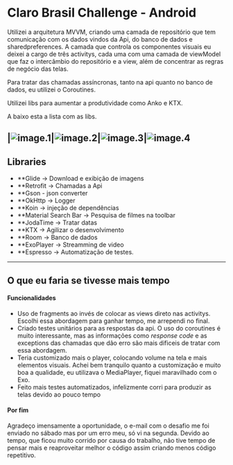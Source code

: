 Claro Brasil Challenge - Android
===================

Utilizei a arquitetura MVVM, criando uma camada de repositório que tem comunicação com os dados vindos da Api, do banco de dados e sharedpreferences. A camada que controla os componentes visuais eu deixei a cargo de três activitys, cada uma com uma camada de viewModel que faz o intercâmbio do repositório e a view, além de concentrar as regras de negócio das telas.

Para tratar das chamadas assíncronas, tanto na api quanto no banco de dados, eu utilizei o Coroutines.

Utilizei libs para aumentar a produtividade como Anko e KTX.

A baixo esta a lista com as libs.

|![image.1](https://github.com/danieloliveira138/claro-brasil-challenge-android/tree/master/images/device-2019-11-20-143836.png)|![image.2](https://github.com/danieloliveira138/claro-brasil-challenge-android/tree/master/images/device-2019-11-20-143901.png)|![image.3](https://github.com/danieloliveira138/claro-brasil-challenge-android/tree/master/images/device-2019-11-20-143918.png)|![image.4](https://github.com/danieloliveira138/claro-brasil-challenge-android/tree/master/images/device-2019-11-20-143937.png)
----------------------------

Libraries
----------------------------

- **Glide -> Download e exibição de imagens
- **Retrofit -> Chamadas a Api
- **Gson - json converter
- **OkHttp -> Logger
- **Koin -> injeção de dependências
- **Material Search Bar -> Pesquisa de filmes na toolbar
- **JodaTime -> Tratar datas
- **KTX -> Agilizar o desenvolvimento
- **Room -> Banco de dados
- **ExoPlayer -> Streamming de video
- **Espresso -> Automatização de testes.


----------

O que eu faria se tivesse mais tempo
-------------

#### Funcionalidades

 - Uso de fragments ao invés de colocar as views direto nas activitys. Escolhi essa abordagem para ganhar tempo, me arrependi no final.
 - Criado testes unitários para as respostas da api. O uso do coroutines é muito interessante, mas as informações como _response code_ e as exceptions das chamadas que dão erro são mais dificeis de tratar com essa abordagem.
 - Teria customizado mais o player, colocando volume na tela e mais elementos visuais. Achei bem tranquilo quanto a customização e muito boa a qualidade, eu utilizava o MediaPlayer, fiquei maravilhado com o Exo.
 - Feito mais testes automatizados, infelizmente corri para produzir as telas devido ao pouco tempo

#### Por fim

Agradeço imensamente a oportunidade, o e-mail com o desafio me foi enviado no sábado mas por um erro meu, só vi na segunda. Devido ao tempo, que ficou muito corrido por causa do trabalho, não tive tempo de pensar mais e reaproveitar melhor o código assim criando menos código repetitivo.
